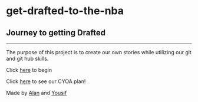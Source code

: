 # get-drafted-to-the-nba
## Journey to getting Drafted
---
The purpose of this project is to create our own stories while utilizing our git and git hub skills.

  Click [here](alarm.md) to begin
  
  Click [here](https://docs.google.com/drawings/d/1ylh2RB0vgOPX2SYsWHGs9h1UTG2-xOI3oMhG6sswa1M/edit) to see our CYOA plan!
  
  Made by [Alan](https://github.com/alanl0566) and [Yousif](https://github.com/yousifh3067) 
